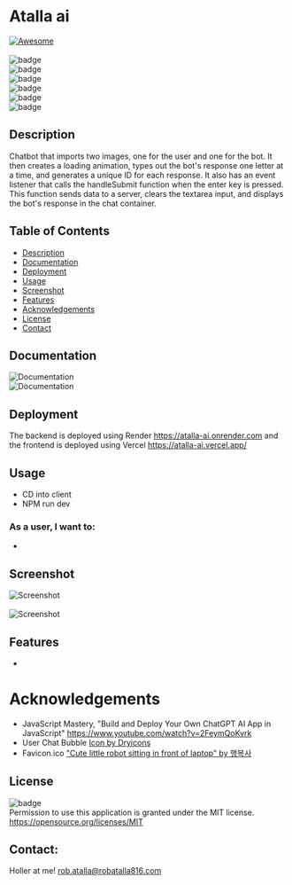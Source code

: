 
# Atalla ai 

[![Awesome](https://cdn.rawgit.com/sindresorhus/awesome/d7305f38d29fed78fa85652e3a63e154dd8e8829/media/badge.svg)](https://github.com/ratalla816/Atalla-ai)
  <br>
  <br>
  ![badge](https://img.shields.io/github/languages/top/ratalla816/Atalla-ai)
  <br> 
  ![badge](https://img.shields.io/github/languages/count/ratalla816/Atalla-ai)
  <br>
  ![badge](https://img.shields.io/github/issues/ratalla816/Atalla-ai)
  <br>
  ![badge](https://img.shields.io/github/issues-closed/ratalla816/Atalla-ai)
  <br>
  ![badge](https://img.shields.io/github/last-commit/ratalla816/Atalla-ai)
  <br>
  ![badge](https://img.shields.io/badge/license-MIT-important)
  
  ## Description
   
   Chatbot that imports two images, one for the user and one for the bot. It then creates a loading animation, types out the bot's response one letter at a time, and generates a unique ID for each response. It also has an event listener that calls the handleSubmit function when the enter key is pressed. This function sends data to a server, clears the textarea input, and displays the bot's response in the chat container.
   
 
  ## Table of Contents
  - [Description](#description)
  - [Documentation](#documentation)
  - [Deployment](#deployment)
  - [Usage](#usage)
  - [Screenshot](#screenshot)
  - [Features](#features)
  - [Acknowledgements](#acknowledgements)
  - [License](#license)
  - [Contact](#contact)

  ## Documentation
  ![Documentation](./assets/images/) 
  <br>
  ![Documentation](./assets/images/) 


  ## Deployment

  The backend is deployed using Render https://atalla-ai.onrender.com and the frontend is deployed using Vercel https://atalla-ai.vercel.app/
 
  ## Usage

  * CD into client
  * NPM run dev

  ### As a user, I want to: 
  * 

 

  ## Screenshot
  ![Screenshot](./assets/images/)
  <br>
  <br>
  ![Screenshot](./assets/images/)
  
  

  ## Features
 
 *   

  # Acknowledgements
  
  * JavaScript Mastery, "Build and Deploy Your Own ChatGPT AI App in JavaScript" https://www.youtube.com/watch?v=2FeymQoKvrk
  * User Chat Bubble <a href='https://dryicons.com/free-graphics/chat-bubble'> Icon by Dryicons </a>
  * Favicon.ico <a href='https://playgroundai.com/post/cute-little-robot-sitting-in-front-of-laptop-unreal-engine-clo79v3ch014ks6018rr8bmw2'> "Cute little robot sitting in front of laptop" by 행복사 </a>

  ## License
  ![badge](https://img.shields.io/badge/license-MIT-important)
  <br>
  Permission to use this application is granted under the MIT license. <https://opensource.org/licenses/MIT>


   ## Contact:
   Holler at me! <a href="mailto:rob.atalla@robatalla816.com">rob.atalla@robatalla816.com</a>